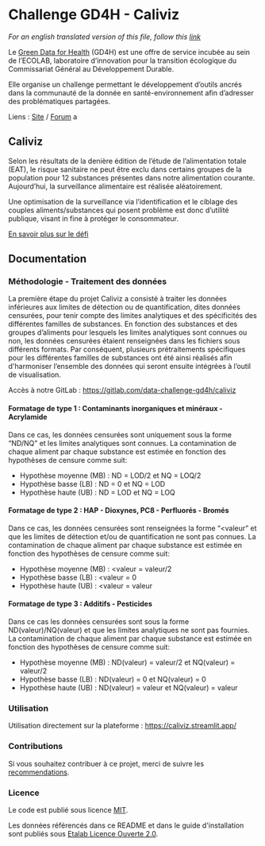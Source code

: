 # Challenge GD4H - Caliviz

*For an english translated version of this file, follow this [link](/README.en.md)*

Le <a href="https://gd4h.ecologie.gouv.fr/" target="_blank" rel="noreferrer">Green Data for Health</a> (GD4H) est une offre de service incubée au sein de l’ECOLAB, laboratoire d’innovation pour la transition écologique du Commissariat Général au Développement Durable.

Elle organise un challenge permettant le développement d’outils ancrés dans la communauté de la donnée en santé-environnement afin d’adresser des problématiques partagées.

Liens : 
<a href="https://challenge.gd4h.ecologie.gouv.fr/" target="_blank" rel="noreferrer">Site</a> / 
<a href="https://forum.challenge.gd4h.ecologie.gouv.fr/" target="_blank" rel="noreferrer">Forum</a>
a

## Caliviz

Selon les résultats de la denière édition de l’étude de l’alimentation totale (EAT), le risque sanitaire ne peut être exclu dans certains groupes de la population pour 12 substances présentes dans notre alimentation courante. Aujourd’hui, la surveillance alimentaire est réalisée aléatoirement.

Une optimisation de la surveillance via l’identification et le ciblage des couples aliments/substances qui posent problème est donc d’utilité publique, visant in fine à protéger le consommateur.

<a href="https://challenge.gd4h.ecologie.gouv.fr/defi/?topic=14" target="_blank" rel="noreferrer">En savoir plus sur le défi</a>

## **Documentation**

### Méthodologie - Traitement des données
La première étape du projet Caliviz a consisté à traiter les données inférieures aux limites de détection ou de quantification, dites données censurées, pour tenir compte des limites analytiques et des spécificités des différentes familles de substances. En fonction des substances et des groupes d’aliments pour lesquels les limites analytiques sont connues ou non, les données censurées étaient renseignées dans les fichiers sous différents formats. Par conséquent, plusieurs prétraitements spécifiques pour les différentes familles de substances ont été ainsi réalisés afin d'harmoniser l’ensemble des données qui seront ensuite intégrées à l’outil de visualisation.

Accès à notre GitLab : https://gitlab.com/data-challenge-gd4h/caliviz

#### Formatage de type 1 : Contaminants inorganiques et minéraux - Acrylamide

Dans ce cas, les données censurées sont uniquement sous la forme “ND/NQ” et les limites analytiques sont connues. La contamination de chaque aliment par chaque substance est estimée en fonction des hypothèses de censure comme suit:

- Hypothèse moyenne (MB) : ND = LOD/2 et NQ = LOQ/2
- Hypothèse basse (LB) : ND = 0 et NQ = LOD
- Hypothèse haute (UB) : ND = LOD et NQ = LOQ

#### Formatage de type 2 : HAP - Dioxynes, PC8 - Perfluorés - Bromés

Dans ce cas, les données censurées sont renseignées la forme “<valeur” et que les limites de détection et/ou de quantification ne sont pas connues. La contamination de chaque aliment par chaque substance est estimée en fonction des hypothèses de censure comme suit:

- Hypothèse moyenne (MB) : <valeur = valeur/2
- Hypothèse basse (LB) : <valeur = 0
- Hypothèse haute (UB) : <valeur = valeur

#### Formatage de type 3 : Additifs - Pesticides

Dans ce cas les données censurées sont sous la forme ND(valeur)/NQ(valeur) et que les limites analytiques ne sont pas fournies. La contamination de chaque aliment par chaque substance est estimée en fonction des hypothèses de censure comme suit:

- Hypothèse moyenne (MB) : ND(valeur) = valeur/2 et NQ(valeur) = valeur/2
- Hypothèse basse (LB) : ND(valeur) = 0 et NQ(valeur) = 0
- Hypothèse haute (UB) : ND(valeur) = valeur et NQ(valeur) = valeur

### **Utilisation**

Utilisation directement sur la plateforme : https://caliviz.streamlit.app/

### **Contributions**

Si vous souhaitez contribuer à ce projet, merci de suivre les [recommendations](/CONTRIBUTING.md).

### **Licence**

Le code est publié sous licence [MIT](/licence.MIT).

Les données référencés dans ce README et dans le guide d'installation sont publiés sous [Etalab Licence Ouverte 2.0](/licence.etalab-2.0).
